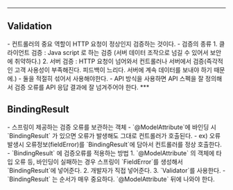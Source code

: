 ***
<h2>Validation</h2>
- 컨트롤러의 중요 역할이 HTTP 요청이 정상인지 검증하는 것이다.
- 검증의 종류 
	1. 클라이언트 검증 : Java script 로 하는 검증 (서버 데이터 조작으로 넘길 수 있어서 보안에 취약하다.)
	2. 서버 검증 : HTTP 요청이 넘어와서 컨트롤러나 서버에서 검증(즉각적인 고객 사용성이 부족해진다. 피드백이 느리다. 서버에 계속 데이터를 보내야 하기 때문에.)
	- 둘을 적절히 섞어서 사용해야한다.
	- API 방식을 사용하면 API 스펙을 잘 정의해서 검증 오류를 API 응답 결과에 잘 넘겨주어야 한다.
***
<h2>BindingResult</h2>
- 스프링이 제공하는 검증 오류를 보관하는 객체
- `@ModelAttribute`에 바인딩 시 `BindingResult` 가 있으면 오류가 발생해도 그대로 컨트롤러가 호출된다.
	- ex) 오류 발생시 오류정보(fieldError)를 `BindingResult`에 담아서 컨트롤러를 정상 호출한다.
- `BindingResult` 에 검증오류를 적용하는 방법
	1. `@ModelAttribute` 의 객체에 타입 오류 등, 바인딩이 실패하는 경우 스프링이 `FieldError`를 생성해서 `BindingResult`에 넣어준다.
	2. 개발자가 직접 넣어준다.
	3. `Validator`를 사용한다.
- `BindingResult` 는 순서가 매우 중요하다. `@ModelAttribute` 뒤에 나와야 한다.